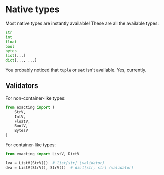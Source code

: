 # Native types

Most native types are instantly available! These are all the available types:

```python
str
int
float
bool
bytes
list[...]
dict[..., ...]
```

You probably noticed that `tuple` or `set` isn't available. Yes, currently.


## Validators

For non-container-like types:

```python
from exacting import (
    StrV, 
    IntV, 
    FloatV, 
    BoolV, 
    BytesV
)
```

For container-like types:

```python
from exacting import ListV, DictV

lva = ListV(StrV())  # list[str] (validator)
dva = ListV(StrV(), StrV())  # dict[str, str] (validator)
```
